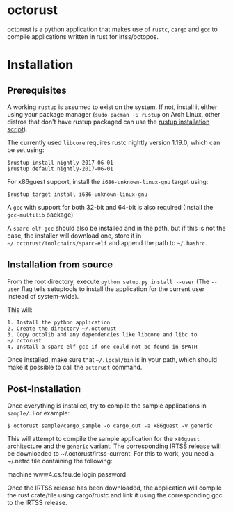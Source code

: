 # octorust

octorust is a python application that makes use of `rustc`, `cargo` and `gcc`
to compile applications written in rust for irtss/octopos.

# Installation

## Prerequisites

A working `rustup` is assumed to exist on the system. If not, install
it either using your package manager (`sudo pacman -S rustup` on Arch Linux,
other distros that don't have rustup packaged can use the 
[rustup installation script](https://www.rustup.rs/)).

The currently used `libcore` requires rustc nightly version 1.19.0,
which can be set using:

    $rustup install nightly-2017-06-01
    $rustup default nightly-2017-06-01
    
For x86guest support, install the `i686-unknown-linux-gnu` target using:

    $rustup target install i686-unknown-linux-gnu

A `gcc` with support for both 32-bit and 64-bit is also required (Install the
`gcc-multilib` package)

A `sparc-elf-gcc` should also be installed and in the path, but if this is
not the case, the installer will download one, store it in
`~/.octorust/toolchains/sparc-elf` and append the path to `~/.bashrc`.

## Installation from source

From the root directory, execute `python setup.py install --user` (The 
`--user` flag tells setuptools to install the application for the
current user instead of system-wide).

This will:

    1. Install the python application
    2. Create the directory ~/.octorust
    3. Copy octolib and any dependencies like libcore and libc to ~/.octorust
    4. Install a sparc-elf-gcc if one could not be found in $PATH
    
Once installed, make sure that `~/.local/bin` is in your path,
which should make it possible to call the `octorust` command.

## Post-Installation

Once everything is installed, try to compile the sample applications
in `sample/`. For example:

    $ octorust sample/cargo_sample -o cargo_out -a x86guest -v generic
    
This will attempt to compile the sample application for the `x86guest`
architecture and the `generic` variant. The corresponding IRTSS release
will be downloaded to ~/.octorust/irtss-current. For this to work,
you need a ~/.netrc file containing the following:

machine www4.cs.fau.de
login <username>
password <password>

Once the IRTSS release has been downloaded, the application will
compile the rust crate/file using cargo/rustc and link it using the
corresponding gcc to the IRTSS release.
